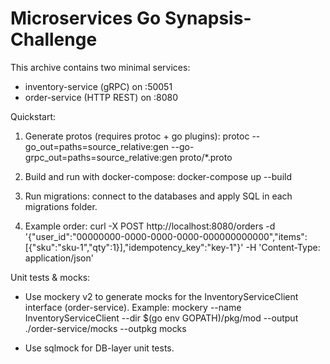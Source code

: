 # Microservices Go Synapsis-Challenge

This archive contains two minimal services:
- inventory-service (gRPC) on :50051
- order-service (HTTP REST) on :8080

Quickstart:

1. Generate protos (requires protoc + go plugins):
   protoc --go_out=paths=source_relative:gen --go-grpc_out=paths=source_relative:gen proto/*.proto

2. Build and run with docker-compose:
   docker-compose up --build

3. Run migrations: connect to the databases and apply SQL in each migrations folder.

4. Example order:
   curl -X POST http://localhost:8080/orders -d '{"user_id":"00000000-0000-0000-0000-000000000000","items":[{"sku":"sku-1","qty":1}],"idempotency_key":"key-1"}' -H 'Content-Type: application/json'

Unit tests & mocks:

- Use mockery v2 to generate mocks for the InventoryServiceClient interface (order-service).
  Example:
    mockery --name InventoryServiceClient --dir $(go env GOPATH)/pkg/mod --output ./order-service/mocks --outpkg mocks

- Use sqlmock for DB-layer unit tests.

